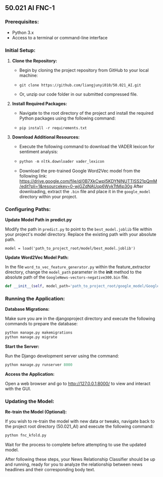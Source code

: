 ## 50.021 AI FNC-1
### **Prerequisites:**

- Python 3.x
- Access to a terminal or command-line interface

### **Initial Setup:**

1. **Clone the Repository:**

   - Begin by cloning the project repository from GitHub to your local machine:

   - ```shell
     git clone https://github.com/liangjunyi010/50.021_AI.git
     ```

   - Or, unzip our code folder in our submitted compressed file.


2. **Install Required Packages:**

   - Navigate to the root directory of the project and install the required Python packages using the following command:

   - ```shell
     pip install -r requirements.txt
     ```


3. **Download Additional Resources:**

   - Execute the following command to download the VADER lexicon for sentiment analysis:

   - ```python
     python -m nltk.downloader vader_lexicon
     ```

   - Download the pre-trained Google Word2Vec model from the following link: https://drive.google.com/file/d/0B7XkCwpI5KDYNlNUTTlSS21pQmM/edit?pli=1&resourcekey=0-wjGZdNAUop6WykTtMip30g After downloading, extract the `.bin` file and place it in the `google_model` directory within your project.

### **Configuring Paths:**

**Update Model Path in** **predict.py**

Modify the path in `predict.py` to point to the `best_model.joblib` file within your project's model directory. Replace the existing path with your absolute path.

```
model = load('path_to_project_root/model/best_model.joblib')
```

**Update Word2Vec Model Path:**

In the file `word_to_vec_feature_generator.py` within the feature_extractor directory, change the `model_path` parameter in the __init__ method to the absolute path of the `GoogleNews-vectors-negative300.bin` file.

```python
def __init__(self, model_path='path_to_project_root/google_model/GoogleNews-vectors-negative300.bin'):
```

### **Running the Application:**

**Database Migrations:**

Make sure you are in the djangoproject directory and execute the following commands to prepare the database:

```python
python manage.py makemigrations
python manage.py migrate
```

**Start the Server:**

Run the Django development server using the command:

```python
python manage.py runserver 8000
```

**Access the Application:**

Open a web browser and go to http://127.0.0.1:8000/ to view and interact with the GUI.

### **Updating the Model:**

**Re-train the Model (Optional):**

If you wish to re-train the model with new data or tweaks, navigate back to the project root directory (50.021_AI) and execute the following command:

```python
python fnc_kfold.py
```

Wait for the process to complete before attempting to use the updated model.

After following these steps, your News Relationship Classifier should be up and running, ready for you to analyze the relationship between news headlines and their corresponding body text.